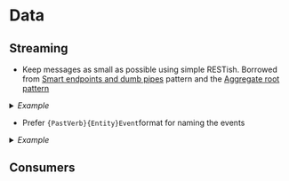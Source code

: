 # Data

## Streaming 	

- Keep messages as small as possible using simple RESTish. Borrowed from [Smart endpoints and dumb pipes](https://martinfowler.com/articles/microservices.html#SmartEndpointsAndDumbPipes) pattern and the [Aggregate root pattern](https://martinfowler.com/bliki/DDD_Aggregate.html)

<details>
  <summary><em>Example</em></summary>

```json
# Bad
{
  "name": "published_recipe",
  "fields": [{
    "name": "approved_at",
    "type":  {
      "type": "long",
      "logicalType": "timestamp-micros"
    },
    {
      "name": "first_approved_at",
      "type": ["null", {
         "type": "long",
         "logicalType": "timestamp-micros"
      }],
      "default": null
    },

# Good
{
  "name": "published_recipe",
  "fields": [{
    "name": "approved_at",
    "type":  {
      "type": "long",
      "logicalType": "timestamp-micros"
    },
```

```json
# Bad
{
  "name": "deleted_recipe",
  "fields": [{
      "name": "event_time",
      "type": {
        "type": "long",
        "logicalType": "timestamp-micros"
      }
    },
    {
      "name": "title",
      "type": ["null", "string"],
      "default": null
    },

# Good
{
  "name": "deleted_recipe",
  "fields": [{
      "name": "event_time",
      "type": {
        "type": "long",
        "logicalType": "timestamp-micros"
      }
    }
```

</details>

- Prefer `{PastVerb}{Entity}Event`format for naming the events

<details>
  <summary><em>Example</em></summary>

  ```ruby
  ## Bad
  VotingContestEvent
  ## Good
  VotedContestEvent
  ```
</details>

## Consumers

